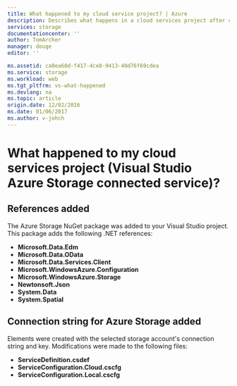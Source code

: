 ```yaml
---
title: What happened to my cloud service project? | Azure
description: Describes what happens in a cloud services project after connecting to an Azure storage account using Visual Studio connected services
services: storage
documentationcenter: ''
author: TomArcher
manager: douge
editor: ''

ms.assetid: ca0ea68d-f417-4ce8-9413-40d76f69cdea
ms.service: storage
ms.workload: web
ms.tgt_pltfrm: vs-what-happened
ms.devlang: na
ms.topic: article
origin.date: 12/02/2016
ms.date: 01/06/2017
ms.author: v-johch
---
```


# What happened to my cloud services project (Visual Studio Azure Storage connected service)?
## References added
The Azure Storage NuGet package was added to your Visual Studio project.  
This package adds the following .NET references:

- **Microsoft.Data.Edm**
- **Microsoft.Data.OData**
- **Microsoft.Data.Services.Client**
- **Microsoft.WindowsAzure.Configuration**
- **Microsoft.WindowsAzure.Storage**
- **Newtonsoft.Json**
- **System.Data**
- **System.Spatial**

## Connection string for Azure Storage added
Elements were created with the selected storage account's connection string and key. Modifications were made to the following files:

- **ServiceDefinition.csdef**
- **ServiceConfiguration.Cloud.cscfg**
- **ServiceConfiguration.Local.cscfg**